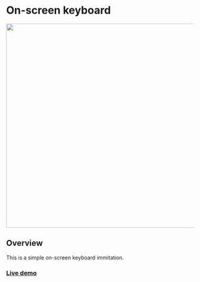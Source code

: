 # On-screen keyboard

<img src="https://user-images.githubusercontent.com/104731579/209662885-118c9544-5f78-47b7-954d-185b93ec7dbf.gif" width="550" />

## Overview

This is a simple on-screen keyboard immitation.

### [Live demo](https://golden-twilight-15bddf.netlify.app/)
